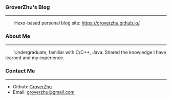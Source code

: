 ### GroverZhu's Blog
***
&emsp;&emsp;Hexo-based personal blog site: https://groverzhu.github.io/   
### About Me   
***
&emsp;&emsp;Undergraduate, familiar with C/C++, Java. Shared the knowledge I have learned and my experience.
### Contact Me   
***
* Github: [GroverZhu](https://github.com/GroverZhu/)   
* Email: groverzhu@gmail.com
